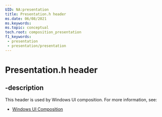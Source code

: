 ```yaml
---
UID: NA:presentation
title: Presentation.h header
ms.date: 06/08/2021
ms.keywords: 
ms.topic: conceptual
tech.root: composition_presentation
f1_keywords:
 - presentation
 - presentation/presentation
---
```


# Presentation.h header


## -description

This header is used by Windows UI composition. For more information, see:

- [Windows UI Composition](../_composition_presentation/index.md)


